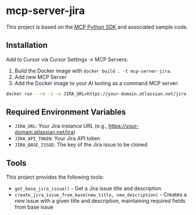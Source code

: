 # mcp-server-jira

This project is based on the [MCP Python SDK](https://github.com/modelcontextprotocol/python-sdk) and associated sample code.

## Installation

Add to Cursor via Cursor Settings -> MCP Servers:

1. Build the Docker image with `docker build . -t mcp-server-jira`.
2. Add new MCP Server
3. Add the Docker image to your AI tooling as a command MCP server:

```bash
docker run --rm -i -e JIRA_URL=https://your-domain.atlassian.net/jira -e JIRA_API_TOKEN=your-api-token -e JIRA_BASE_ISSUE=KEY-123 mcp-server-jira
```

## Required Environment Variables

- `JIRA_URL`: Your Jira instance URL (e.g., https://your-domain.atlassian.net/jira)
- `JIRA_API_TOKEN`: Your Jira API token
- `JIRA_BASE_ISSUE`: The key of the Jira issue to be cloned

## Tools

This project provides the following tools:

- `get_base_jira_issue()` - Get a Jira issue title and description
- `create_jira_issue_from_base(new_title, new_description)` - Creates a new issue with a given title and description, maintaining required fields from base issue
